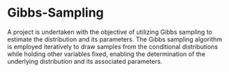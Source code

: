 # Gibbs-Sampling
A project is undertaken with the objective of utilizing Gibbs sampling to estimate the distribution and its parameters. The Gibbs sampling algorithm is employed iteratively to draw samples from the conditional distributions while holding other variables fixed, enabling the determination of the underlying distribution and its associated parameters.
